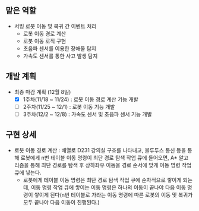 ## 맡은 역할
- 서빙 로봇 이동 및 복귀 간 이벤트 처리
  - 로봇 이동 경로 계산
  - 로봇 이동 로직 구현
  - 초음파 센서를 이용한 장애물 탐지
  - 가속도 센서를 통한 사고 발생 탐지

## 개발 계획
- 최종 마감 계획 (12월 8일)
  - [x] 1주차(11/18 ~ 11/24) : 로봇 이동 경로 계산 기능 개발
  - [ ] 2주차(11/25 ~ 12/1) : 로봇 이동 기능 개발
  - [ ] 3주차(12/2 ~ 12/8) : 가속도 센서 및 초음파 센서 기능 개발

## 구현 상세
- 로봇 이동 경로 계산 : 배열로 D231 강의실 구조를 나타내고, 블루투스 통신 등을 통해 로봇에게 n번 테이블 이동 명령이 최단 경로 탐색 작업 큐에 들어오면, A* 알고리즘을 통해 최단 경로를 탐색 후 상하좌우 이동을 경로 순서에 맞게 이동 명령 작업 큐에 넣는다.
  - 로봇에게 테이블 이동 명령은 최단 경로 탐색 작업 큐에 순차적으로 쌓이게 되는데, 이동 명령 작업 큐에 쌓이는 이동 명령은 하나의 이동이 끝나야 다음 이동 명령이 쌓이게 된다(n번 테이블로 가라는 이동 명령에 따른 로봇의 이동 및 복귀가 모두 끝나야 다음 이동이 진행된다.)
